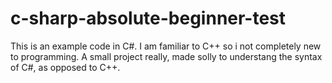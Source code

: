 # c-sharp-absolute-beginner-test

This is an example code in C#. I am familiar to C++ so i not completely new to programming.
A small project really, made solly to understang the syntax of C#, as opposed to C++.
